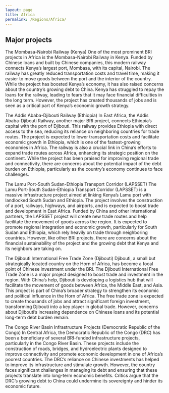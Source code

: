 ```yaml
---
layout: page
title: Africa
permalink: /Regions/Africa/
---
```


## Major projects

The Mombasa-Nairobi Railway (Kenya) One of the most prominent BRI projects in Africa is the Mombasa-Nairobi Railway in Kenya. Funded by Chinese loans and built by Chinese companies, this modern railway connects Kenya’s largest port, Mombasa, with its capital, Nairobi. The railway has greatly reduced transportation costs and travel time, making it easier to move goods between the port and the interior of the country. While the project has boosted Kenya’s economy, it has also raised concerns about the country’s growing debt to China. Kenya has struggled to repay the loans for the railway, leading to fears that it may face financial difficulties in the long term. However, the project has created thousands of jobs and is seen as a critical part of Kenya’s economic growth strategy.

The Addis Ababa-Djibouti Railway (Ethiopia) In East Africa, the Addis Ababa-Djibouti Railway, another major BRI project, connects Ethiopia’s capital with the port of Djibouti. This railway provides Ethiopia with direct access to the sea, reducing its reliance on neighboring countries for trade routes. The project is expected to lower transportation costs and facilitate economic growth in Ethiopia, which is one of the fastest-growing economies in Africa. The railway is also a crucial link in China’s efforts to expand trade routes across Africa, enhancing its strategic position on the continent. While the project has been praised for improving regional trade and connectivity, there are concerns about the potential impact of the debt burden on Ethiopia, particularly as the country’s economy continues to face challenges.

The Lamu Port-South Sudan-Ethiopia Transport Corridor (LAPSSET) The Lamu Port-South Sudan-Ethiopia Transport Corridor (LAPSSET) is a massive infrastructure project aimed at linking Kenya’s Lamu port with landlocked South Sudan and Ethiopia. The project involves the construction of a port, railways, highways, and airports, and is expected to boost trade and development in East Africa. Funded by China and other international partners, the LAPSSET project will create new trade routes and help facilitate the movement of goods across the region. It is expected to promote regional integration and economic growth, particularly for South Sudan and Ethiopia, which rely heavily on trade through neighboring countries. However, like other BRI projects, there are concerns about the financial sustainability of the project and the growing debt that Kenya and its neighbors are taking on.

The Djibouti International Free Trade Zone (Djibouti) Djibouti, a small but strategically located country on the Horn of Africa, has become a focal point of Chinese investment under the BRI. The Djibouti International Free Trade Zone is a major project designed to boost trade and investment in the region. With China’s help, Djibouti is developing a logistics hub that will facilitate the movement of goods between Africa, the Middle East, and Asia. This project is part of China’s broader strategy to strengthen its economic and political influence in the Horn of Africa. The free trade zone is expected to create thousands of jobs and attract significant foreign investment, transforming Djibouti into a key player in global trade. However, concerns about Djibouti’s increasing dependence on Chinese loans and its potential long-term debt burden remain.

The Congo River Basin Infrastructure Projects (Democratic Republic of the Congo) In Central Africa, the Democratic Republic of the Congo (DRC) has been a beneficiary of several BRI-funded infrastructure projects, particularly in the Congo River Basin. These projects include the construction of roads, bridges, and hydroelectric plants designed to improve connectivity and promote economic development in one of Africa’s poorest countries. The DRC’s reliance on Chinese investments has helped to improve its infrastructure and stimulate growth. However, the country faces significant challenges in managing its debt and ensuring that these projects translate into long-term economic benefits. Critics argue that the DRC’s growing debt to China could undermine its sovereignty and hinder its economic future.